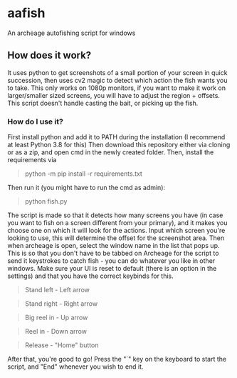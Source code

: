 # aafish
An archeage autofishing script for windows

## How does it work?
It uses python to get screenshots of a small portion of your screen in quick succession, then uses cv2 magic to detect which action the fish wants you to take.
This only works on 1080p monitors, if you want to make it work on larger/smaller sized screens, you will have to adjust the region + offsets.
This script doesn't handle casting the bait, or picking up the fish.

### How do I use it?
First install python and add it to PATH during the installation (I recommend at least Python 3.8 for this)
Then download this repository either via cloning or as a zip, and open cmd in the newly created folder.
Then, install the requirements via
> python -m pip install -r requirements.txt

Then run it (you might have to run the cmd as admin):
> python fish.py

The script is made so that it detects how many screens you have (in case you want to fish on a screen different from your primary), and it makes you choose one on which it will look for the actions.
Input which screen you're looking to use, this will determine the offset for the screenshot area.
Then when archeage is open, select the window name in the list that pops up. This is so that you don't have to be tabbed on Archeage for the script to send it keystrokes to catch fish - you can do whatever you like in other windows.
Make sure your UI is reset to default (there is an option in the settings) and that you have the correct keybinds for this.

> Stand left - Left arrow

> Stand right - Right arrow

> Big reel in - Up arrow

> Reel in - Down arrow

> Release - "Home" button

After that, you're good to go! Press the "`" key on the keyboard to start the script, and "End" whenever you wish to end it.

